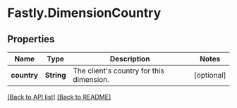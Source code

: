# Fastly.DimensionCountry

## Properties

Name | Type | Description | Notes
------------ | ------------- | ------------- | -------------
**country** | **String** | The client&#39;s country for this dimension. | [optional] 


[[Back to API list]](../../README.md#endpoints) [[Back to README]](../../README.md)
